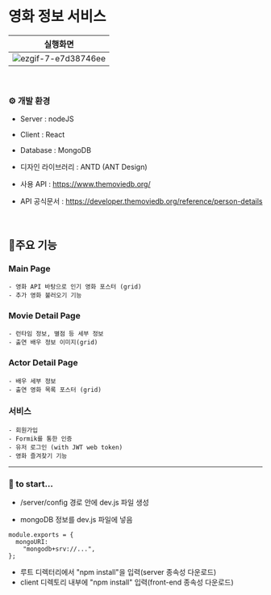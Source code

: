 # 영화 정보 서비스

| 실행화면 |
|:------------------------------------------------------:|
|![ezgif-7-e7d38746ee](https://github.com/uthem150/movie-web/assets/142042011/729054c2-60e2-48be-a460-32367578ddca)|

<br>

### ⚙️ 개발 환경

- Server : nodeJS  
- Client : React  
- Database : MongoDB  

- 디자인 라이브러리 : ANTD (ANT Design)

- 사용 API : https://www.themoviedb.org/  
- API 공식문서 : https://developer.themoviedb.org/reference/person-details

<br>

## 📍주요 기능
### Main Page
    - 영화 API 바탕으로 인기 영화 포스터 (grid)
    - 추가 영화 불러오기 기능

### Movie Detail Page
    - 런타임 정보, 별점 등 세부 정보
    - 출연 배우 정보 이미지(grid)
  
### Actor Detail Page
    - 배우 세부 정보
    - 출연 영화 목록 포스터 (grid)
  
### 서비스
    - 회원가입
    - Formik를 통한 인증
    - 유저 로그인 (with JWT web token)
    - 영화 즐겨찾기 기능
  


---
### 📌 to start...  
  
- /server/config 경로 안에 dev.js 파일 생성


- mongoDB 정보를 dev.js 파일에 넣음
```
module.exports = {
  mongoURI:
    "mongodb+srv://...",
};

```

- 루트 디렉터리에서 "npm install"을 입력(server 종속성 다운로드)
- client 디렉토리 내부에 "npm install" 입력(front-end 종속성 다운로드)

